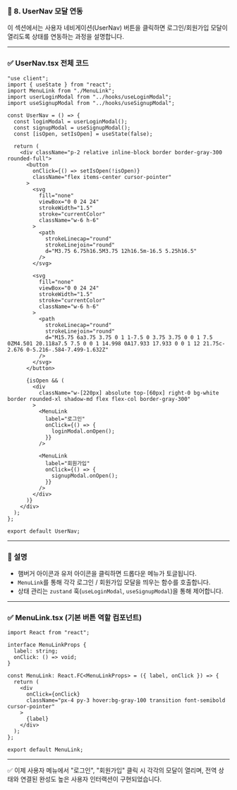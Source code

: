 ### 👤 8. UserNav 모달 연동

이 섹션에서는 사용자 네비게이션(UserNav) 버튼을 클릭하면 로그인/회원가입 모달이 열리도록 상태를 연동하는 과정을 설명합니다.

---

### ✅ UserNav.tsx 전체 코드

```tsx
"use client";
import { useState } from "react";
import MenuLink from "./MenuLink";
import userLoginModal from "../hooks/useLoginModal";
import useSignupModal from "../hooks/useSignupModal";

const UserNav = () => {
  const loginModal = userLoginModal();
  const signupModal = useSignupModal();
  const [isOpen, setIsOpen] = useState(false);

  return (
    <div className="p-2 relative inline-block border border-gray-300 rounded-full">
      <button
        onClick={() => setIsOpen(!isOpen)}
        className="flex items-center cursor-pointer"
      >
        <svg
          fill="none"
          viewBox="0 0 24 24"
          strokeWidth="1.5"
          stroke="currentColor"
          className="w-6 h-6"
        >
          <path
            strokeLinecap="round"
            strokeLinejoin="round"
            d="M3.75 6.75h16.5M3.75 12h16.5m-16.5 5.25h16.5"
          />
        </svg>

        <svg
          fill="none"
          viewBox="0 0 24 24"
          strokeWidth="1.5"
          stroke="currentColor"
          className="w-6 h-6"
        >
          <path
            strokeLinecap="round"
            strokeLinejoin="round"
            d="M15.75 6a3.75 3.75 0 1 1-7.5 0 3.75 3.75 0 0 1 7.5 0ZM4.501 20.118a7.5 7.5 0 0 1 14.998 0A17.933 17.933 0 0 1 12 21.75c-2.676 0-5.216-.584-7.499-1.632Z"
          />
        </svg>
      </button>

      {isOpen && (
        <div
          className="w-[220px] absolute top-[60px] right-0 bg-white border rounded-xl shadow-md flex flex-col border-gray-300"
        >
          <MenuLink
            label="로그인"
            onClick={() => {
              loginModal.onOpen();
            }}
          />

          <MenuLink
            label="회원가입"
            onClick={() => {
              signupModal.onOpen();
            }}
          />
        </div>
      )}
    </div>
  );
};

export default UserNav;
```

---

### 📌 설명

- 햄버거 아이콘과 유저 아이콘을 클릭하면 드롭다운 메뉴가 토글됩니다.
- `MenuLink`를 통해 각각 로그인 / 회원가입 모달을 띄우는 함수를 호출합니다.
- 상태 관리는 `zustand` 훅(`useLoginModal`, `useSignupModal`)을 통해 제어합니다.

---

### ✅ MenuLink.tsx (기본 버튼 역할 컴포넌트)

```tsx
import React from "react";

interface MenuLinkProps {
  label: string;
  onClick: () => void;
}

const MenuLink: React.FC<MenuLinkProps> = ({ label, onClick }) => {
  return (
    <div
      onClick={onClick}
      className="px-4 py-3 hover:bg-gray-100 transition font-semibold cursor-pointer"
    >
      {label}
    </div>
  );
};

export default MenuLink;
```

---

✅ 이제 사용자 메뉴에서 "로그인", "회원가입" 클릭 시 각각의 모달이 열리며, 전역 상태와 연결된 완성도 높은 사용자 인터랙션이 구현되었습니다.

